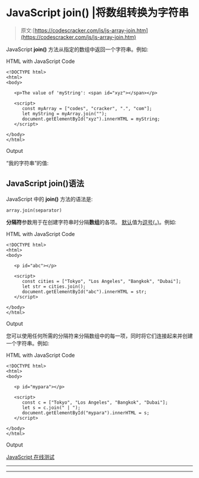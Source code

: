 # JavaScript join() |将数组转换为字符串

> 原文:[https://codescracker.com/js/js-array-join.htm](https://codescracker.com/js/js-array-join.htm)

JavaScript **join()** 方法从指定的数组中返回一个字符串。例如:

HTML with JavaScript Code

```
<!DOCTYPE html>
<html>
<body>

   <p>The value of 'myString': <span id="xyz"></span></p>

   <script>
      const myArray = ["codes", "cracker", ".", "com"];
      let myString = myArray.join("");
      document.getElementById("xyz").innerHTML = myString;
   </script>

</body>
</html>
```

Output

“我的字符串”的值:

## JavaScript join()语法

JavaScript 中的 **join()** 方法的语法是:

```
array.join(separator)
```

**分隔符**参数用于在创建字符串时分隔**数组**的各项。 <u>默认</u>值为<u>逗号(，)</u>。例如:

HTML with JavaScript Code

```
<!DOCTYPE html>
<html>
<body>

   <p id="abc"></p>

   <script>
      const cities = ["Tokyo", "Los Angeles", "Bangkok", "Dubai"];
      let str = cities.join();
      document.getElementById("abc").innerHTML = str;
   </script>

</body>
</html>
```

Output

您可以使用任何所需的分隔符来分隔数组中的每一项，同时将它们连接起来并创建一个字符串。例如:

HTML with JavaScript Code

```
<!DOCTYPE html>
<html>
<body>

   <p id="mypara"></p>

   <script>
      const c = ["Tokyo", "Los Angeles", "Bangkok", "Dubai"];
      let s = c.join(" | ");
      document.getElementById("mypara").innerHTML = s;
   </script>

</body>
</html>
```

Output

[JavaScript 在线测试](/exam/showtest.php?subid=6)

* * *

* * *